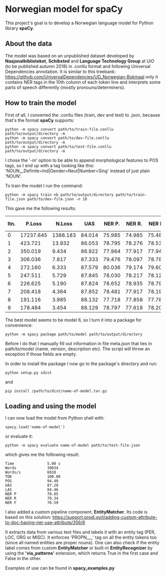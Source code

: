 # Norwegian model for spaCy
This project's goal is to develop a Norwegian language model for Python library **spaCy**.

## About the data
The model was based on an unpublished dataset developed by **Nasjonalbiblioteket**, **Schibsted** and **Language Technology Group** at UiO (to be published autumn 2018) in .conllu format and following Universal Dependencies annotation. It is similar to this treebank: 
https://github.com/UniversalDependencies/UD_Norwegian-Bokmaal
only it contains NER tags in the 10th column of each token line and interprets some parts of speech differently (mostly pronouns/determiners).

## How to train the model
First of all, I converted the .conllu files (train, dev and test) to .json, because that's the format **spaCy** supports:
```
python -m spacy convert path/to/train-file.conllu path/to/output/directory -m
python -m spacy convert path/to/dev-file.conllu path/to/output/directory -m
python -m spacy convert path/to/test-file.conllu path/to/output/directory -m
```
I chose the '-m' option to be able to append morphological features to POS tags, so I end up with a tag looking like this: 'NOUN__Definite=Ind|Gender=Neut|Number=Sing' instead of just plain 'NOUN'.

To train the model I run the command:
```
python -m spacy train nb path/to/output/directory path/to/train-file.json path/to/dev-file.json -n 10
```
This gave me the following results:

Itn. |  P.Loss	|	N.Loss	|	UAS	|	NER P.|	NER R.|	NER F.|	Tag % |	Token %| |
-----|----------|-----------|-------|---------|-------|-------|-------|--------|-|
0    |  17237.645|   1388.183|  84.014| 75.985| 74.985| 75.482| 93.674| 100.000|5044.2| 0.0
1    |  423.721 |	13.932  |	86.053| 78.795| 78.276| 78.535| 94.655| 100.000|5988.9| 0.0  
2    |  350.019 |	9.434   |	86.922| 77.964| 77.917| 77.941| 95.026| 100.000|6096.9| 0.0
3    |  306.036 |	7.817   |	87.333| 79.476| 78.097| 78.781| 95.146| 100.000|5308.6| 0.0
4    |  272.160 |	6.333   |	87.579| 80.036| 79.174| 79.603| 95.198| 100.000|5649.8| 0.0
5    |  247.511 |	5.729   |	87.845| 78.030| 78.217| 78.123| 95.292| 100.000|5796.3| 0.0
6    |  226.625 |	5.190   |	87.824| 78.652| 78.935| 78.793| 95.363| 100.000|5884.3| 0.0
7    |  208.418 |	4.364   |	87.852| 78.481| 77.917| 78.198| 95.308| 100.000|5853.0| 0.0
8    |  191.116 |	3.985   |	88.132| 77.718| 77.858| 77.788| 95.212| 100.000|5856.2| 0.0
9    |  178.484 |	3.454   |	88.129| 78.797| 77.618| 78.203| 47.975| 100.000|5853.8| 0.0

The best model seems to be model 6, so I turn it into a package for convenience:
```
python -m spacy package path/to/model path/to/output/directory
```
Before I do that I manually fill out information in file meta.json that lies in path/to/model (name, version, description etc). The script will throw an exception if those fields are empty.

In order to install the package I now go to the package's directory and run:
```
python setup.py sdist
```
and
```
pip install /path/to/dist/name-of-model.tar.gz
```
## Loading and using the model
I can now load the model from Python shell with:
```
spacy.load('name-of-model')
```
or evaluate it:
```
python -m spacy evaluate name-of-model path/to/test-file.json
```
which gives me the folllowing result:

    Time               5.00 s         
    Words              30034          
    Words/s            6010           
    TOK                100.00         
    POS                94.40          
    UAS                87.28          
    LAS                84.46          
    NER P              70.85          
    NER R              70.34          
    NER F              70.59   

I also added a custom pipeline component, **EntityMatcher**. Its code is based on this solution:
https://support.prodi.gy/t/adding-custom-attribute-to-doc-having-ner-use-attribute/356/6

It extracts data from various text files and labels it with an entity tag (PER, LOC, ORG or MISC). It enforces 'PROPN___' tag on all the entity tokens too (since all named entities are proper nouns). One can also check if the entity label comes from custom **EntityMatcher** or built-in **EntityRecognizer** by using the **'via_patterns'** extension, which returns True in the first case and False in the other.

Examples of use can be found in **spacy_examples.py**